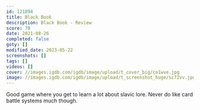 ```yaml
---
id: 121894
title: Black Book
description: Black Book - Review
score: 70
date: 2021-08-26
completed: false
goty: []
modified_date: 2023-05-22
screenshots: []
tags: []
videos: []
cover: //images.igdb.com/igdb/image/upload/t_cover_big/co1wve.jpg
image: //images.igdb.com/igdb/image/upload/t_screenshot_huge/sc72vv.jpg
---
```

Good game where you get to learn a lot about slavic lore. Never do like card battle systems much though.